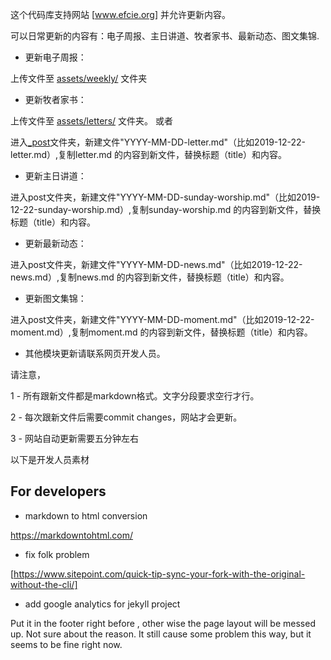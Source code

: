 这个代码库支持网站 [www.efcie.org] 并允许更新内容。

可以日常更新的内容有：电子周报、主日讲道、牧者家书、最新动态、图文集锦.

* 更新电子周报：

上传文件至 [assets/weekly/](https://github.com/efcie/efcie.github.io/tree/master/assets/weekly) 文件夹

* 更新牧者家书：

上传文件至 [assets/letters/](https://github.com/efcie/efcie.github.io/tree/master/assets/letters) 文件夹。 
 或者
 
进入[_post](https://github.com/efcie/efcie.github.io/tree/master/_posts)文件夹，新建文件"YYYY-MM-DD-letter.md"（比如2019-12-22-letter.md）,复制letter.md 的内容到新文件，替换标题（title）和内容。

* 更新主日讲道：

进入post文件夹，新建文件"YYYY-MM-DD-sunday-worship.md"（比如2019-12-22-sunday-worship.md）,复制sunday-worship.md 的内容到新文件，替换标题（title）和内容。

* 更新最新动态：

进入post文件夹，新建文件"YYYY-MM-DD-news.md"（比如2019-12-22-news.md）,复制news.md 的内容到新文件，替换标题（title）和内容。

* 更新图文集锦：

进入post文件夹，新建文件"YYYY-MM-DD-moment.md"（比如2019-12-22-moment.md）,复制moment.md 的内容到新文件，替换标题（title）和内容。

* 其他模块更新请联系网页开发人员。

请注意，

1 - 所有跟新文件都是markdown格式。文字分段要求空行才行。

2 - 每次跟新文件后需要commit changes，网站才会更新。

3 - 网站自动更新需要五分钟左右


以下是开发人员素材

## For developers

* markdown to html conversion

https://markdowntohtml.com/

* fix folk problem

[https://www.sitepoint.com/quick-tip-sync-your-fork-with-the-original-without-the-cli/]

* add google analytics for jekyll project

Put it in the footer right before </body>, other wise the page layout will be messed up. Not sure about the reason. It still cause some problem this way, but it seems to be fine right now.
